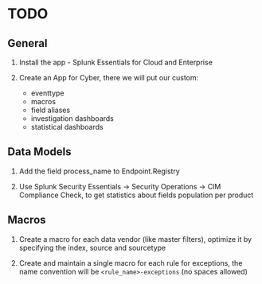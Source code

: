 # TODO

## General
1. Install the app - Splunk Essentials for Cloud and Enterprise

2. Create an App for Cyber, there we will put our custom:
    - eventtype
    - macros
    - field aliases
    - investigation dashboards
    - statistical dashboards

## Data Models
1. Add the field process_name to Endpoint.Registry

2. Use Splunk Security Essentials -> Security Operations -> CIM Compliance Check, to get statistics about fields population per product

## Macros
1. Create a macro for each data vendor (like master filters), optimize it by specifying the index, source and sourcetype

2. Create and maintain a single macro for each rule for exceptions, the name convention will be `<rule_name>-exceptions` (no spaces allowed)